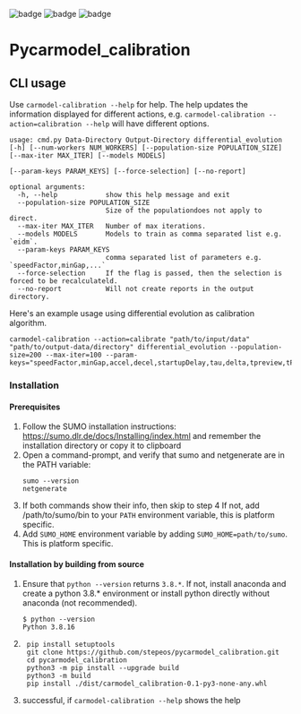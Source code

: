 ![badge](https://img.shields.io/endpoint?url=https://gist.githubusercontent.com/stepeos/294e13317bfd466118101ec156067757/raw) ![badge](https://img.shields.io/endpoint?url=https://gist.githubusercontent.com/stepeos/00d7e970025d1bf6f150568dc326c50d/raw) ![badge](https://img.shields.io/endpoint?url=https://gist.githubusercontent.com/stepeos/a9924565e021b9c897e7e89e3ea4163b/raw)

# Pycarmodel_calibration

## CLI usage
Use `carmodel-calibration --help` for help. The help updates the information displayed for different actions, e.g. `carmodel-calibration --action=calibration --help` will have different options.
```
usage: cmd.py Data-Directory Output-Directory differential_evolution [-h] [--num-workers NUM_WORKERS] [--population-size POPULATION_SIZE] [--max-iter MAX_ITER] [--models MODELS]
                                                                     [--param-keys PARAM_KEYS] [--force-selection] [--no-report]

optional arguments:
  -h, --help            show this help message and exit
  --population-size POPULATION_SIZE
                        Size of the populationdoes not apply to direct.
  --max-iter MAX_ITER   Number of max iterations.
  --models MODELS       Models to train as comma separated list e.g. `eidm`.
  --param-keys PARAM_KEYS
                        comma separated list of parameters e.g. `speedFactor,minGap,...`
  --force-selection     If the flag is passed, then the selection is forced to be recalculateld.
  --no-report           Will not create reports in the output directory.
```


Here's an example usage using differential evolution as calibration algorithm.
```
carmodel-calibration --action=calibrate "path/to/input/data" "path/to/output-data/directory" differential_evolution --population-size=200 --max-iter=100 --param-keys="speedFactor,minGap,accel,decel,startupDelay,tau,delta,tpreview,tPersDrive,tPersEstimate,treaction,ccoolness,jerkmax,epsilonacc,taccmax,Mflatness,Mbegin"
```

### Installation
#### Prerequisites
1. Follow the SUMO installation instructions: https://sumo.dlr.de/docs/Installing/index.html and remember the installation directory or copy it to clipboard
2. Open a command-prompt, and verify that sumo and netgenerate are in the PATH variable:
   ```
   sumo --version
   netgenerate
   ```
3. If both commands show their info, then skip to step 4
   If not, add /path/to/sumo/bin to your `PATH` environment variable, this is platform specific.
4. Add `SUMO_HOME` environment variable by adding `SUMO_HOME=path/to/sumo`. This is platform specific.

#### Installation by building from source
1. Ensure that `python --version` returns `3.8.*`. If not, install anaconda and create a python 3.8.* environment or install python directly without anaconda (not recommended).
   ```
   $ python --version
   Python 3.8.16
   ```
2. ```
    pip install setuptools
    git clone https://github.com/stepeos/pycarmodel_calibration.git
    cd pycarmodel_calibration
    python3 -m pip install --upgrade build
    python3 -m build
    pip install ./dist/carmodel_calibration-0.1-py3-none-any.whl
    ```
3. successful, if `carmodel-calibration --help` shows the help